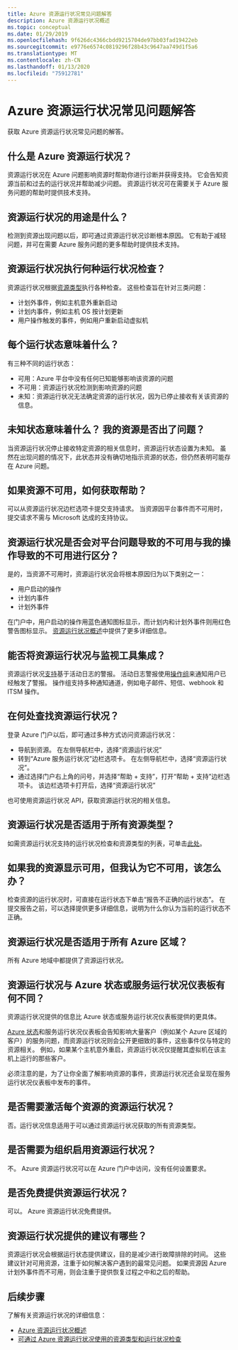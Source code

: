 ```yaml
---
title: Azure 资源运行状况常见问题解答
description: Azure 资源运行状况概述
ms.topic: conceptual
ms.date: 01/29/2019
ms.openlocfilehash: 9f626dc4366cbdd9215704de97bb03fad19422eb
ms.sourcegitcommit: e9776e6574c0819296f28b43c9647aa749d1f5a6
ms.translationtype: MT
ms.contentlocale: zh-CN
ms.lasthandoff: 01/13/2020
ms.locfileid: "75912781"
---
```

# <a name="azure-resource-health-faq"></a>Azure 资源运行状况常见问题解答
获取 Azure 资源运行状况常见问题的解答。

## <a name="what-is-azure-resource-health"></a>什么是 Azure 资源运行状况？
资源运行状况在 Azure 问题影响资源时帮助你进行诊断并获得支持。 它会告知资源当前和过去的运行状况并帮助减少问题。 资源运行状况可在需要关于 Azure 服务问题的帮助时提供技术支持。  

## <a name="what-is-the-resource-health-intended-for"></a>资源运行状况的用途是什么？
检测到资源出现问题以后，即可通过资源运行状况诊断根本原因。 它有助于减轻问题，并可在需要 Azure 服务问题的更多帮助时提供技术支持。

## <a name="what-health-checks-are-performed-by-resource-health"></a>资源运行状况执行何种运行状况检查？
资源运行状况根据[资源类型](resource-health-checks-resource-types.md)执行各种检查。 这些检查旨在针对三类问题： 
- 计划外事件，例如主机意外重新启动
- 计划内事件，例如主机 OS 按计划更新
- 用户操作触发的事件，例如用户重新启动虚拟机

## <a name="what-does-each-of-the-health-status-mean"></a>每个运行状态意味着什么？
有三种不同的运行状态：
- 可用：Azure 平台中没有任何已知能够影响该资源的问题
- 不可用：资源运行状况检测到影响资源的问题
- 未知：资源运行状况无法确定资源的运行状况，因为已停止接收有关该资源的信息。 

## <a name="what-does-the-unknown-status-mean-is-something-wrong-with-my-resource"></a>未知状态意味着什么？ 我的资源是否出了问题？
当资源运行状况停止接收特定资源的相关信息时，资源运行状态设置为未知。 虽然在出现问题的情况下，此状态并没有确切地指示资源的状态，但仍然表明可能存在 Azure 问题。

## <a name="how-can-i-get-help-for-a-resource-that-is-unavailable"></a>如果资源不可用，如何获取帮助？
可以从资源运行状况边栏选项卡提交支持请求。 当资源因平台事件而不可用时，提交请求不需与 Microsoft 达成的支持协议。

## <a name="does-resource-health-differentiate-between-unavailability-cased-by-platform-problems-versus-something-i-did"></a>资源运行状况是否会对平台问题导致的不可用与我的操作导致的不可用进行区分？
是的，当资源不可用时，资源运行状况会将根本原因归为以下类别之一： 
-   用户启动的操作
-   计划内事件 
-   计划外事件

在门户中，用户启动的操作用蓝色通知图标显示，而计划内和计划外事件则用红色警告图标显示。 [资源运行状况概述](Resource-health-overview.md)中提供了更多详细信息。  

## <a name="can-i-integrate-resource-health-with-my-monitoring-tools"></a>能否将资源运行状况与监视工具集成？
资源运行状况[支持](resource-health-alert-arm-template-guide.md)基于活动日志的警报。 活动日志警报使用[操作组](https://docs.microsoft.com/azure/azure-monitor/platform/action-groups)来通知用户已经触发了警报。 操作组支持多种通知通道，例如电子邮件、短信、webhook 和 ITSM 操作。

## <a name="where-do-i-find-resource-health"></a>在何处查找资源运行状况？
登录 Azure 门户以后，即可通过多种方式访问资源运行状况：
- 导航到资源。 在左侧导航栏中，选择“资源运行状况”
- 转到“Azure 服务运行状况”边栏选项卡。  在左侧导航栏中，选择“资源运行状况”。
- 通过选择门户右上角的问号，并选择“帮助 + 支持”，打开“帮助 + 支持”边栏选项卡。 该边栏选项卡打开后，选择“资源运行状况”

也可使用资源运行状况 API，获取资源运行状况的相关信息。

## <a name="is-resource-health-available-for-all-resource-types"></a>资源运行状况是否适用于所有资源类型？
如需资源运行状况支持的运行状况检查和资源类型的列表，可单击[此处](resource-health-checks-resource-types.md)。

## <a name="what-should-i-do-if-my-resource-is-showing-available-but-i-believe-it-is-not"></a>如果我的资源显示可用，但我认为它不可用，该怎么办？
检查资源的运行状况时，可直接在运行状态下单击“报告不正确的运行状态”。 在提交报告之前，可以选择提供更多详细信息，说明为什么你认为当前的运行状态不正确。

## <a name="is-resource-health-available-for-all-azure-regions"></a>资源运行状况是否适用于所有 Azure 区域？ 
所有 Azure 地域中都提供了资源运行状况。

## <a name="how-is-resource-health-different-from-azure-status-or-the-service-health-dashboard"></a>资源运行状况与 Azure 状态或服务运行状况仪表板有何不同？
资源运行状况提供的信息比 Azure 状态或服务运行状况仪表板提供的更具体。

[Azure 状态](https://status.azure.com)和服务运行状况仪表板会告知影响大量客户（例如某个 Azure 区域的客户）的服务问题，而资源运行状况则会公开更细致的事件，这些事件仅与特定的资源相关。 例如，如果某个主机意外重启，资源运行状况仅提醒其虚拟机在该主机上运行的那些客户。

必须注意的是，为了让你全面了解影响资源的事件，资源运行状况还会呈现在服务运行状况仪表板中发布的事件。

## <a name="do-i-need-to-activate-resource-health-for-each-resource"></a>是否需要激活每个资源的资源运行状况？
否。运行状况信息适用于可以通过资源运行状况获取的所有资源类型。 

## <a name="do-we-need-to-enable-resource-health-for-my-organization"></a>是否需要为组织启用资源运行状况？
不。  Azure 资源运行状况可以在 Azure 门户中访问，没有任何设置要求。

## <a name="is-resource-health-available-free-of-charge"></a>是否免费提供资源运行状况？
可以。  Azure 资源运行状况免费提供。

## <a name="what-are-the-recommendations-that-resource-health-provides"></a>资源运行状况提供的建议有哪些？
资源运行状况会根据运行状态提供建议，目的是减少进行故障排除的时间。 这些建议针对可用资源，注重于如何解决客户遇到的最常见问题。 如果资源因 Azure 计划外事件而不可用，则会注重于提供恢复过程之中和之后的帮助。 

## <a name="next-steps"></a>后续步骤

了解有关资源运行状况的详细信息：
-  [Azure 资源运行状况概述](Resource-health-overview.md)
-  [可通过 Azure 资源运行状况使用的资源类型和运行状况检查](resource-health-checks-resource-types.md)
